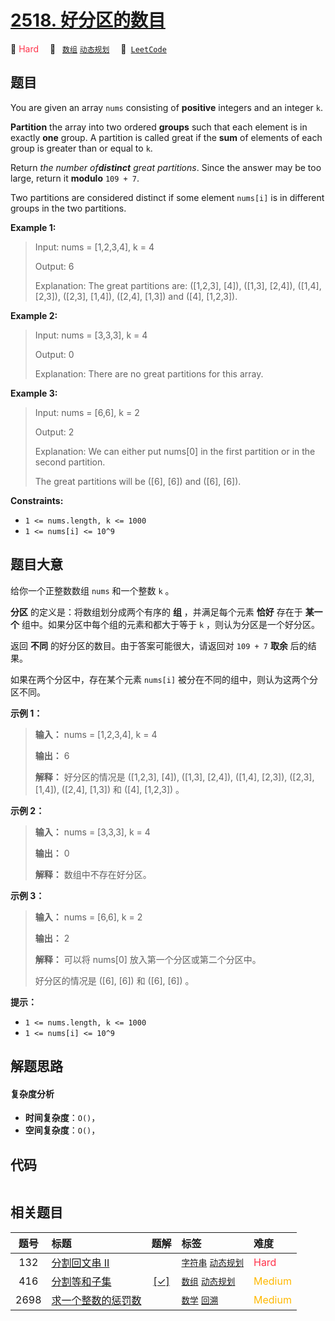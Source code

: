 # [2518. 好分区的数目](https://leetcode.com/problems/number-of-great-partitions)

🔴 <font color=#ff334b>Hard</font>&emsp; 🔖&ensp; [`数组`](/tag/array.md) [`动态规划`](/tag/dynamic-programming.md)&emsp; 🔗&ensp;[`LeetCode`](https://leetcode.com/problems/number-of-great-partitions)

## 题目

You are given an array `nums` consisting of **positive** integers and an
integer `k`.

**Partition** the array into two ordered **groups** such that each element is
in exactly **one** group. A partition is called great if the **sum** of
elements of each group is greater than or equal to `k`.

Return _the number of**distinct** great partitions_. Since the answer may be
too large, return it **modulo** `109 + 7`.

Two partitions are considered distinct if some element `nums[i]` is in
different groups in the two partitions.



**Example 1:**

> Input: nums = [1,2,3,4], k = 4
> 
> Output: 6
> 
> Explanation: The great partitions are: ([1,2,3], [4]), ([1,3], [2,4]), ([1,4], [2,3]), ([2,3], [1,4]), ([2,4], [1,3]) and ([4], [1,2,3]).

**Example 2:**

> Input: nums = [3,3,3], k = 4
> 
> Output: 0
> 
> Explanation: There are no great partitions for this array.

**Example 3:**

> Input: nums = [6,6], k = 2
> 
> Output: 2
> 
> Explanation: We can either put nums[0] in the first partition or in the second partition.
> 
> The great partitions will be ([6], [6]) and ([6], [6]).

**Constraints:**

  * `1 <= nums.length, k <= 1000`
  * `1 <= nums[i] <= 10^9`


## 题目大意

给你一个正整数数组 `nums` 和一个整数 `k` 。

**分区** 的定义是：将数组划分成两个有序的 **组** ，并满足每个元素 **恰好** 存在于 **某一个** 组中。如果分区中每个组的元素和都大于等于
`k` ，则认为分区是一个好分区。

返回 **不同** 的好分区的数目。由于答案可能很大，请返回对 `109 + 7` **取余** 后的结果。

如果在两个分区中，存在某个元素 `nums[i]` 被分在不同的组中，则认为这两个分区不同。



**示例 1：**

> 
> 
> 
> 
> 
> **输入：** nums = [1,2,3,4], k = 4
> 
> **输出：** 6
> 
> **解释：** 好分区的情况是 ([1,2,3], [4]), ([1,3], [2,4]), ([1,4], [2,3]), ([2,3], [1,4]), ([2,4], [1,3]) 和 ([4], [1,2,3]) 。
> 
> 

**示例 2：**

> 
> 
> 
> 
> 
> **输入：** nums = [3,3,3], k = 4
> 
> **输出：** 0
> 
> **解释：** 数组中不存在好分区。
> 
> 

**示例 3：**

> 
> 
> 
> 
> 
> **输入：** nums = [6,6], k = 2
> 
> **输出：** 2
> 
> **解释：** 可以将 nums[0] 放入第一个分区或第二个分区中。
> 
> 好分区的情况是 ([6], [6]) 和 ([6], [6]) 。
> 
> 



**提示：**

  * `1 <= nums.length, k <= 1000`
  * `1 <= nums[i] <= 10^9`


## 解题思路

#### 复杂度分析

- **时间复杂度**：`O()`，
- **空间复杂度**：`O()`，

## 代码

```javascript

```

## 相关题目

<!-- prettier-ignore -->
| 题号 | 标题 | 题解 | 标签 | 难度 |
| :------: | :------ | :------: | :------ | :------ |
| 132 | [分割回文串 II](https://leetcode.com/problems/palindrome-partitioning-ii) |  |  [`字符串`](/tag/string.md) [`动态规划`](/tag/dynamic-programming.md) | <font color=#ff334b>Hard</font> |
| 416 | [分割等和子集](https://leetcode.com/problems/partition-equal-subset-sum) | [[✓]](/problem/0416.md) |  [`数组`](/tag/array.md) [`动态规划`](/tag/dynamic-programming.md) | <font color=#ffb800>Medium</font> |
| 2698 | [求一个整数的惩罚数](https://leetcode.com/problems/find-the-punishment-number-of-an-integer) |  |  [`数学`](/tag/math.md) [`回溯`](/tag/backtracking.md) | <font color=#ffb800>Medium</font> |